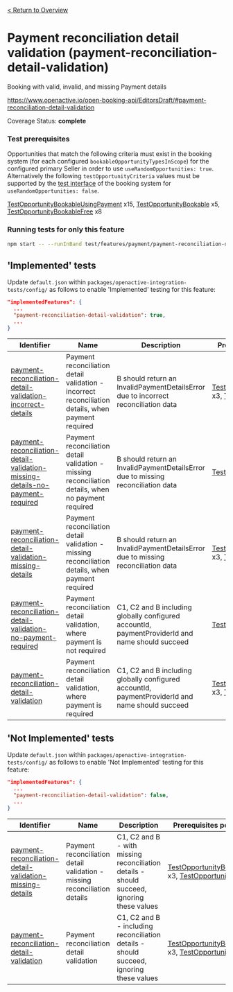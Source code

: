 [< Return to Overview](../../README.md)
# Payment reconciliation detail validation (payment-reconciliation-detail-validation)

Booking with valid, invalid, and missing Payment details


https://www.openactive.io/open-booking-api/EditorsDraft/#payment-reconciliation-detail-validation

Coverage Status: **complete**
### Test prerequisites
Opportunities that match the following criteria must exist in the booking system (for each configured `bookableOpportunityTypesInScope`) for the configured primary Seller in order to use `useRandomOpportunities: true`. Alternatively the following `testOpportunityCriteria` values must be supported by the [test interface](https://openactive.io/test-interface/) of the booking system for `useRandomOpportunities: false`.

[TestOpportunityBookableUsingPayment](https://openactive.io/test-interface#TestOpportunityBookableUsingPayment) x15, [TestOpportunityBookable](https://openactive.io/test-interface#TestOpportunityBookable) x5, [TestOpportunityBookableFree](https://openactive.io/test-interface#TestOpportunityBookableFree) x8


### Running tests for only this feature

```bash
npm start -- --runInBand test/features/payment/payment-reconciliation-detail-validation/
```



## 'Implemented' tests

Update `default.json` within `packages/openactive-integration-tests/config/` as follows to enable 'Implemented' testing for this feature:

```json
"implementedFeatures": {
  ...
  "payment-reconciliation-detail-validation": true,
  ...
}
```

| Identifier | Name | Description | Prerequisites per Opportunity Type |
|------------|------|-------------|---------------|
| [payment-reconciliation-detail-validation-incorrect-details](./implemented/payment-reconciliation-detail-validation-incorrect-details-test.js) | Payment reconciliation detail validation - incorrect reconciliation details, when payment required | B should return an InvalidPaymentDetailsError due to incorrect reconciliation data | [TestOpportunityBookableUsingPayment](https://openactive.io/test-interface#TestOpportunityBookableUsingPayment) x3, [TestOpportunityBookable](https://openactive.io/test-interface#TestOpportunityBookable) x1 |
| [payment-reconciliation-detail-validation-missing-details-no-payment-required](./implemented/payment-reconciliation-detail-validation-missing-details-no-payment-required-test.js) | Payment reconciliation detail validation - missing reconciliation details, when no payment required | B should return an InvalidPaymentDetailsError due to missing reconciliation data | [TestOpportunityBookableFree](https://openactive.io/test-interface#TestOpportunityBookableFree) x4 |
| [payment-reconciliation-detail-validation-missing-details](./implemented/payment-reconciliation-detail-validation-missing-details-test.js) | Payment reconciliation detail validation - missing reconciliation details, when payment required | B should return an InvalidPaymentDetailsError due to missing reconciliation data | [TestOpportunityBookableUsingPayment](https://openactive.io/test-interface#TestOpportunityBookableUsingPayment) x3, [TestOpportunityBookable](https://openactive.io/test-interface#TestOpportunityBookable) x1 |
| [payment-reconciliation-detail-validation-no-payment-required](./implemented/payment-reconciliation-detail-validation-no-payment-required-test.js) | Payment reconciliation detail validation, where payment is not required | C1, C2 and B including globally configured accountId, paymentProviderId and name should succeed | [TestOpportunityBookableFree](https://openactive.io/test-interface#TestOpportunityBookableFree) x4 |
| [payment-reconciliation-detail-validation](./implemented/payment-reconciliation-detail-validation-test.js) | Payment reconciliation detail validation, where payment is required | C1, C2 and B including globally configured accountId, paymentProviderId and name should succeed | [TestOpportunityBookableUsingPayment](https://openactive.io/test-interface#TestOpportunityBookableUsingPayment) x3, [TestOpportunityBookable](https://openactive.io/test-interface#TestOpportunityBookable) x1 |



## 'Not Implemented' tests


Update `default.json` within `packages/openactive-integration-tests/config/` as follows to enable 'Not Implemented' testing for this feature:

```json
"implementedFeatures": {
  ...
  "payment-reconciliation-detail-validation": false,
  ...
}
```

| Identifier | Name | Description | Prerequisites per Opportunity Type |
|------------|------|-------------|---------------|
| [payment-reconciliation-detail-validation-missing-details](./not-implemented/payment-reconciliation-detail-validation-missing-details-test.js) | Payment reconciliation detail validation - missing reconciliation details | C1, C2 and B - with missing reconciliation details - should succeed, ignoring these values | [TestOpportunityBookableUsingPayment](https://openactive.io/test-interface#TestOpportunityBookableUsingPayment) x3, [TestOpportunityBookable](https://openactive.io/test-interface#TestOpportunityBookable) x1 |
| [payment-reconciliation-detail-validation](./not-implemented/payment-reconciliation-detail-validation-test.js) | Payment reconciliation detail validation | C1, C2 and B - including reconciliation details - should succeed, ignoring these values | [TestOpportunityBookableUsingPayment](https://openactive.io/test-interface#TestOpportunityBookableUsingPayment) x3, [TestOpportunityBookable](https://openactive.io/test-interface#TestOpportunityBookable) x1 |
